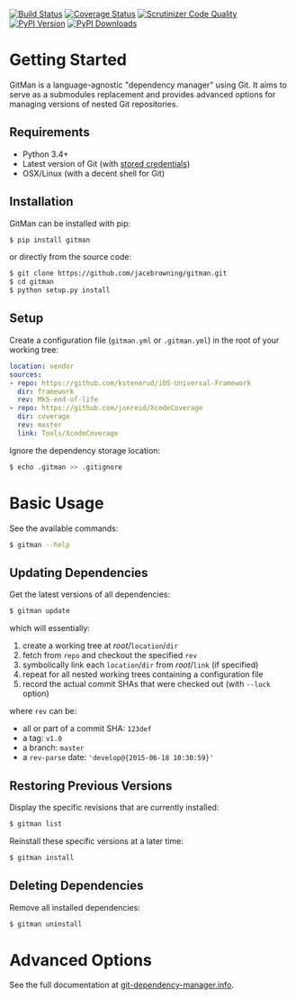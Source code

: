 [![Build Status](https://travis-ci.org/jacebrowning/gitman.svg?branch=develop)](https://travis-ci.org/jacebrowning/gitman)
[![Coverage Status](http://img.shields.io/coveralls/jacebrowning/gitman/master.svg)](https://coveralls.io/r/jacebrowning/gitman)
[![Scrutinizer Code Quality](http://img.shields.io/scrutinizer/g/jacebrowning/gitman.svg)](https://scrutinizer-ci.com/g/jacebrowning/gitman/?branch=master)
[![PyPI Version](http://img.shields.io/pypi/v/GitMan.svg)](https://pypi.python.org/pypi/GitMan)
[![PyPI Downloads](http://img.shields.io/pypi/dm/GitMan.svg)](https://pypi.python.org/pypi/GitMan)

Getting Started
===============

GitMan is a language-agnostic "dependency manager" using Git. It aims to serve as a submodules replacement and provides advanced options for managing versions of nested Git repositories.

Requirements
------------

* Python 3.4+
* Latest version of Git (with [stored credentials](http://stackoverflow.com/questions/7773181))
* OSX/Linux (with a decent shell for Git)

Installation
------------

GitMan can be installed with pip:

```sh
$ pip install gitman
```

or directly from the source code:

```sh
$ git clone https://github.com/jacebrowning/gitman.git
$ cd gitman
$ python setup.py install
```

Setup
-----

Create a configuration file (`gitman.yml` or `.gitman.yml`) in the root of your working tree:

```yaml
location: vendor
sources:
- repo: https://github.com/kstenerud/iOS-Universal-Framework
  dir: framework
  rev: Mk5-end-of-life
- repo: https://github.com/jonreid/XcodeCoverage
  dir: coverage
  rev: master
  link: Tools/XcodeCoverage
```

Ignore the dependency storage location:

```sh
$ echo .gitman >> .gitignore
```

Basic Usage
===========

See the available commands:

```sh
$ gitman --help
```

Updating Dependencies
---------------------

Get the latest versions of all dependencies:

```sh
$ gitman update
```

which will essentially:

1. create a working tree at _root_/`location`/`dir`
2. fetch from `repo` and checkout the specified `rev`
3. symbolically link each `location`/`dir` from _root_/`link` (if specified)
4. repeat for all nested working trees containing a configuration file
5. record the actual commit SHAs that were checked out (with `--lock` option)

where `rev` can be:

* all or part of a commit SHA: `123def`
* a tag: `v1.0`
* a branch: `master`
* a `rev-parse` date: `'develop@{2015-06-18 10:30:59}'`

Restoring Previous Versions
---------------------------

Display the specific revisions that are currently installed:

```sh
$ gitman list
```

Reinstall these specific versions at a later time:

```sh
$ gitman install
```

Deleting Dependencies
---------------------

Remove all installed dependencies:

```sh
$ gitman uninstall
```

Advanced Options
================

See the full documentation at [git-dependency-manager.info](http://git-dependency-manager.info/interfaces/cli/).
